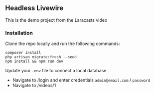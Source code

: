 ## Headless Livewire

This is the demo project from the Laracasts video

### Installation

Clone the repo locally and run the following commands:

```
composer install
php artisan migrate:fresh --seed
npm install && npm run dev
```

Update your `.env` file to connect a local database.

- Navigate to /login and enter credentials `admin@email.com` / `password`
- Navigate to /videos/1
